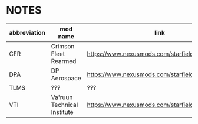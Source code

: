 # NOTES

| abbreviation | mod name                    | link                                           |
|--------------|-----------------------------|------------------------------------------------|
| CFR          | Crimson Fleet Rearmed       | https://www.nexusmods.com/starfield/mods/13657 |
| DPA          | DP Aerospace                | https://www.nexusmods.com/starfield/mods/11254 |
| TLMS         | ???                         | ???                                            |
| VTI          | Va'ruun Technical Institute | https://www.nexusmods.com/starfield/mods/12083 |
